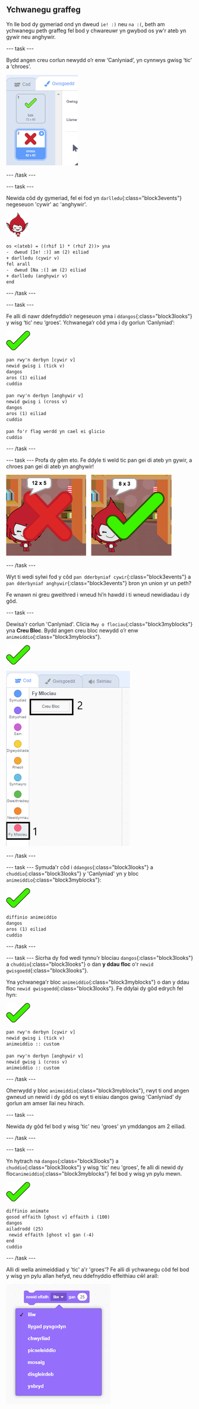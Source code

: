 ## Ychwanegu graffeg

Yn lle bod dy gymeriad ond yn dweud `ie! :)` neu `na :(`, beth am ychwanegu peth graffeg fel bod y chwareuwr yn gwybod os yw'r ateb yn gywir neu anghywir.

--- task ---

Bydd angen creu corlun newydd o’r enw ‘Canlyniad’, yn cynnwys gwisg ‘tic’ a ‘chroes’.

![Corlun tic a chroes](images/brain-result.png)

--- /task ---

--- task ---

Newida côd dy gymeriad, fel ei fod yn `darlledu`{:class="block3events"} negeseuon 'cywir' ac 'anghywir'.

![Corlun cymeriad](images/giga-sprite.png)

```blocks3
os <(ateb) = ((rhif 1) * (rhif 2))> yna 
-  dweud [Ie! :)] am (2) eiliad
+ darlledu (cywir v)
fel arall 
-  dweud [Na :(] am (2) eiliad
+ darlledu (anghywir v)
end
```

--- /task ---

--- task ---

Fe alli di nawr ddefnyddio’r negeseuon yma i `ddangos`{:class="block3looks"} y wisg ‘tic’ neu ‘groes’. Ychwanega’r côd yma i dy gorlun ‘Canlyniad’:

![Corlun canlyniad](images/result-sprite.png)

```blocks3
pan rwy'n derbyn [cywir v]
newid gwisg i (tick v)
dangos
aros (1) eiliad
cuddio

pan rwy'n derbyn [anghywir v]
newid gwisg i (cross v)
dangos
aros (1) eiliad
cuddio

pan fo'r flag werdd yn cael ei glicio
cuddio
```

--- /task ---

--- task --- Profa dy gêm eto. Fe ddyle ti weld tic pan gei di ateb yn gywir, a chroes pan gei di ateb yn anghywir!

![Tic i cywir, croes i anghywir](images/brain-test-answer.png)

--- /task ---

Wyt ti wedi sylwi fod y côd `pan dderbyniaf cywir`{:class="block3events"} a `pan dderbyniaf anghywir`{:class="block3events"} bron yn union yr un peth?

Fe wnawn ni greu gweithred i wneud hi’n hawdd i ti wneud newidiadau i dy gôd.

--- task ---

Dewisa'r corlun 'Canlyniad'. Clicia `Mwy o flociau`{:class="block3myblocks"} yna **Creu Bloc**. Bydd angen creu bloc newydd o’r enw `animeiddio`{:class="block3myblocks"}.

![Corlun canlyniad](images/result-sprite.png)

![Creu bloc o'r enw animeiddio](images/brain-animate-function.png)

--- /task ---

--- task --- Symuda'r côd i `ddangos`{:class="block3looks"} a `chuddio`{:class="block3looks"} y 'Canlyniad' yn y bloc `animeiddio`{:class="block3myblocks"}:

![Corlun canlyniad](images/result-sprite.png)

```blocks3
diffinio animeiddio
dangos
aros (1) eiliad
cuddio
```

--- /task ---

--- task --- Sicrha dy fod wedi tynnu'r blociau `dangos`{:class="block3looks"} a `chuddio`{:class="block3looks"} o dan **y ddau floc** o'r `newid gwisgoedd`{:class="block3looks"}.

Yna ychwanega'r bloc `animeiddio`{:class="block3myblocks"} o dan y ddau floc `newid gwisgoedd`{:class="block3looks"}. Fe ddylai dy gôd edrych fel hyn:

![Corlun canlyniad](images/result-sprite.png)

```blocks3
pan rwy'n derbyn [cywir v]
newid gwisg i (tick v)
animeiddio :: custom

pan rwy'n derbyn [anghywir v]
newid gwisg i (cross v)
animeiddio :: custom
```

--- /task ---

Oherwydd y bloc `animeiddio`{:class="block3myblocks"}, rwyt ti ond angen gwneud un newid i dy gôd os wyt ti eisiau dangos gwisg 'Canlyniad' dy gorlun am amser llai neu hirach.

--- task ---

Newida dy gôd fel bod y wisg 'tic' neu 'groes' yn ymddangos am 2 eiliad.

--- /task ---

--- task ---

Yn hytrach na `dangos`{:class="block3looks"} a `chuddio`{:class="block3looks"} y wisg 'tic' neu 'groes', fe alli di newid dy floc`animeiddio`{:class="block3myblocks"} fel bod y wisg yn pylu mewn.

![Corlun canlyniad](images/result-sprite.png)

```blocks3
diffinio animate
gosod effaith [ghost v] effaith i (100)
dangos
ailadrodd (25)
 newid effaith [ghost v] gan (-4)
end
cuddio
```

--- /task ---

Alli di wella animeiddiad y 'tic' a'r 'groes'? Fe alli di ychwanegu côd fel bod y wisg yn pylu allan hefyd, neu ddefnyddio effeithiau cŵl arall:

![sgrinlun](images/brain-effects.png)
